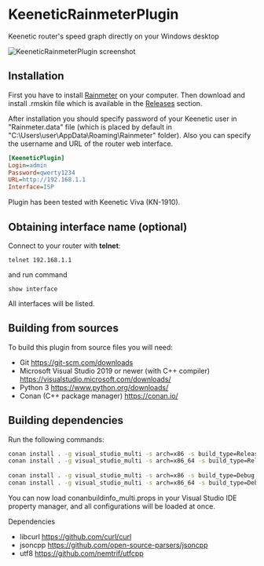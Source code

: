 # KeeneticRainmeterPlugin
Keenetic router's speed graph directly on your Windows desktop

![KeeneticRainmeterPlugin screenshot](https://i.imgur.com/UhVCydL.png)


## Installation

First you have to install [Rainmeter](https://www.rainmeter.net/) on your computer. Then download and install .rmskin file which is available in the [Releases](https://github.com/zenden2k/KeeneticRainmeterPlugin/releases) section.

After installation you should specify password of your Keenetic user in "Rainmeter.data" file (which is placed by default in "C:\Users\user\AppData\Roaming\Rainmeter" folder).
Also you can specify the username and URL of the router web interface.

```ini
[KeeneticPlugin]
Login=admin
Password=qwerty1234
URL=http://192.168.1.1
Interface=ISP
```

Plugin has been tested with Keenetic Viva (KN-1910).

## Obtaining interface name (optional)

Connect to your router with **telnet**:

```
telnet 192.168.1.1
```
and run command

```
show interface
```

All interfaces will be listed.

## Building from sources

To build this plugin from source files you will need:

- Git https://git-scm.com/downloads
- Microsoft Visual Studio 2019 or newer (with C++ compiler) https://visualstudio.microsoft.com/downloads/
- Python 3 https://www.python.org/downloads/
- Conan (C++ package manager) https://conan.io/

## Building dependencies

Run the following commands:

```bash
conan install . -g visual_studio_multi -s arch=x86 -s build_type=Release --build=missing -s compiler.runtime=MT
conan install . -g visual_studio_multi -s arch=x86_64 -s build_type=Release --build=missing -s compiler.runtime=MT
  
conan install . -g visual_studio_multi -s arch=x86 -s build_type=Debug --build=missing -s compiler.runtime=MTd
conan install . -g visual_studio_multi -s arch=x86_64 -s build_type=Debug --build=missing -s compiler.runtime=MTd
```

You can now load conanbuildinfo_multi.props in your Visual Studio IDE property manager, and all configurations will be loaded at once.

Dependencies

- libcurl https://github.com/curl/curl 
- jsoncpp https://github.com/open-source-parsers/jsoncpp
- utf8 https://github.com/nemtrif/utfcpp